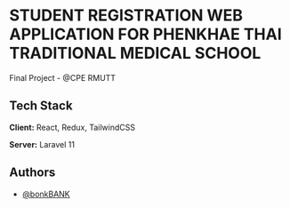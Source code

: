 # STUDENT REGISTRATION WEB APPLICATION FOR PHENKHAE THAI TRADITIONAL MEDICAL SCHOOL

Final Project - @CPE RMUTT
## Tech Stack

**Client:** React, Redux, TailwindCSS

**Server:** Laravel 11


## Authors

- [@bonkBANK](https://github.com/bonkbank45)
